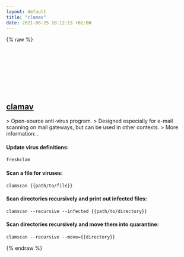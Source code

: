 ```yaml
---
layout: default
title: "clamav"
date: 2021-06-25 18:12:13 +02:00
---
```

{% raw %}
<h2 id="clamav">
  <a href="/en/linux/clamav.html">clamav</a> <a href="#clamav"><svg class="icon">
    <use href="/assets/images/unicode_sprite.svg#link" />
  </svg></a>
</h2>
> Open-source anti-virus program.
> Designed especially for e-mail scanning on mail gateways, but can be used in other contexts.
> More information: <https://www.clamav.net>.

#### Update virus definitions:
```shell
freshclam
```
#### Scan a file for viruses:
```shell
clamscan {{path/to/file}}
```
#### Scan directories recursively and print out infected files:
```shell
clamscan --recursive --infected {{path/to/directory}}
```
#### Scan directories recursively and move them into quarantine:
```shell
clamscan --recursive --move={{directory}}
```
{% endraw %}